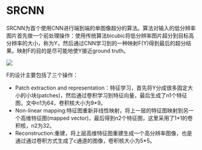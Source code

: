 # SRCNN #
SRCNN为首个使用CNN进行端到端的单图像超分的算法。算法对输入的低分辨率图片首先做一个前处理操作：使用传统算法bicubic将低分辨率图片超分到目标高分辨率的大小，称为Y，然后通过CNN学习到的一种映射F(Y)得到最后的超分结果。映射F的目的是尽可能地使Y接近ground truth。

![](https://github.com/jlygit/AI-video-enhance/blob/master/super%20resolution/image/QQ%E6%88%AA%E5%9B%BE20181217172119.jpg)

F的设计主要包括了三个操作：

- Patch extraction and representation：特征学习，首先将Y分成很多固定大小的小块(patches)，然后通过卷积学习到特征向量，最后生成了n1个特征图，文中n1为64，卷积核大小为9*9。
- Non-linear mapping:特征图重新非线性映射，将上一层的特征图映射到另一个高维特征图(mapped vector)，最后得到n2个特征图，这里采用了1*1的卷积核，n2为32。
- Reconstruction:重建，将上层高维特征图重建生成一个高分辨率图像，也是通过通过卷积方式生成了c通道的图像，卷积核大小为5*5。
